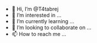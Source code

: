 - 👋 Hi, I’m @T4tabrej
- 👀 I’m interested in ...
- 🌱 I’m currently learning ...
- 💞️ I’m looking to collaborate on ...
- 📫 How to reach me ...

<!---
T4tabrej/T4tabrej is a ✨ special ✨ repository because its `README.md` (this file) appears on your GitHub profile.
You can click the Preview link to take a look at your changes.
--->
